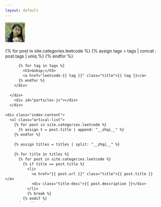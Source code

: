 ```yaml
---
layout: default
---
```


<body>
  <div class="index-wrapper">
    <div class="aside">
      <div class="info-card">
        <div id="divcss5"><img src="/images/header.png" width="64px" /><br/><br/></div>
        <div align="left" style="width:auto; height:500px; overflow:auto">
          {% for post in site.categories.leetcode %}
            {% assign tags = tags | concat : post.tags | uniq %}
          {% endfor %}
          
          {% for tag in tags %}
            <h3>&nbsp;</h3>
            <a href="leetcode-{{ tag }}" class="title">{{ tag }}</a>
          {% endfor %}
        </div>

      </div>
        <div id="particles-js"></div>
      </div>

    <div class="index-content">
      <ul class="artical-list">
        {% for post in site.categories.leetcode %}
          {% assign t = post.title | append: "__zhqi__" %}
        {% endfor %}
        
        {% assign titles = titles | split: "__zhqi__" %}
        
        {% for title in titles %}
          {% for post in site.categories.leetcode %}
            {% if title == post.title %}
              <li>
                <a href="{{ post.url }}" class="title">{{ post.title }}</a>
                <div class="title-desc">{{ post.description }}</div>
              </li>
              {% break %}
            {% endif %}
          {% endfor %}
        {% endfor %}

      </ul>
    </div>
    
  </div>
</body>
